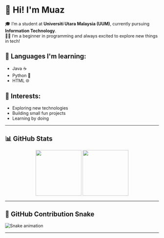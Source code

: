 # 👋 Hi! I'm Muaz

🎓 I’m a student at **Universiti Utara Malaysia (UUM)**, currently pursuing **Information Technology**.  
🧑‍💻 I’m a beginner in programming and always excited to explore new things in tech!

## 🚀 Languages I'm learning:
- Java ☕
- Python 🐍
- HTML 🌐

## 🌱 Interests:
- Exploring new technologies
- Building small fun projects
- Learning by doing

---

## 📊 GitHub Stats

<div align="center">
  <img src="https://github-readme-stats.vercel.app/api?username=your-github-username&show_icons=true&count_private=true&theme=dracula" height="150" />
  <img src="https://github-readme-stats.vercel.app/api/top-langs?username=your-github-username&layout=compact&theme=dracula" height="150" />
</div>

---

## 🐍 GitHub Contribution Snake

<img src="https://raw.githubusercontent.com/your-github-username/your-github-username/output/snake.svg" alt="Snake animation" />

---

